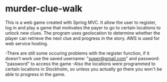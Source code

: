 # murder-clue-walk
This is a web game created with Spring MVC. It allow the user to register, log in and play a game that motivates the payer to go to certain locations to unlock new clues. The program uses geolocation to determine whether the player can retrieve the next clue and progress in the story.
AWS is used for web service hosting.

-There are still some occuring problems with the register function, if it doesn't work use the saved username: "super@gmail.com" and password: "password" to access the game
-Also the locations were programmed to certain locations in Stockholm, so unless you actually go there you won't be able to progress in the game.

